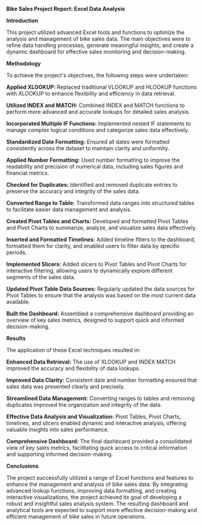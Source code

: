 **Bike Sales Project Report: Excel Data Analysis**

**Introduction**

This project utilized advanced Excel tools and functions to optimize the analysis and management of bike sales data. The main objectives were to refine data handling processes, generate meaningful insights, and create a dynamic dashboard for effective sales monitoring and decision-making.

**Methodology**

To achieve the project's objectives, the following steps were undertaken:

**Applied XLOOKUP:** Replaced traditional VLOOKUP and HLOOKUP functions with XLOOKUP to enhance flexibility and efficiency in data retrieval.

**Utilized INDEX and MATCH:** Combined INDEX and MATCH functions to perform more advanced and accurate lookups for detailed sales analysis.

**Incorporated Multiple IF Functions:** Implemented nested IF statements to manage complex logical conditions and categorize sales data effectively.

**Standardized Date Formatting:** Ensured all dates were formatted consistently across the dataset to maintain clarity and uniformity.

**Applied Number Formatting:** Used number formatting to improve the readability and precision of numerical data, including sales figures and financial metrics.

**Checked for Duplicates:** Identified and removed duplicate entries to preserve the accuracy and integrity of the sales data.

**Converted Range to Table:** Transformed data ranges into structured tables to facilitate easier data management and analysis.

**Created Pivot Tables and Charts:** Developed and formatted Pivot Tables and Pivot Charts to summarize, analyze, and visualize sales data effectively.

**Inserted and Formatted Timelines:** Added timeline filters to the dashboard, formatted them for clarity, and enabled users to filter data by specific periods.

**Implemented Slicers:** Added slicers to Pivot Tables and Pivot Charts for interactive filtering, allowing users to dynamically explore different segments of the sales data.

**Updated Pivot Table Data Sources:** Regularly updated the data sources for Pivot Tables to ensure that the analysis was based on the most current data available.

**Built the Dashboard:** Assembled a comprehensive dashboard providing an overview of key sales metrics, designed to support quick and informed decision-making.

**Results**

The application of these Excel techniques resulted in:

**Enhanced Data Retrieval:** The use of XLOOKUP and INDEX MATCH improved the accuracy and flexibility of data lookups.

**Improved Data Clarity:** Consistent date and number formatting ensured that sales data was presented clearly and precisely.

**Streamlined Data Management:** Converting ranges to tables and removing duplicates improved the organization and integrity of the data.

**Effective Data Analysis and Visualization:** Pivot Tables, Pivot Charts, timelines, and slicers enabled dynamic and interactive analysis, offering valuable insights into sales performance.

**Comprehensive Dashboard:** The final dashboard provided a consolidated view of key sales metrics, facilitating quick access to critical information and supporting informed decision-making.

**Conclusions**

The project successfully utilized a range of Excel functions and features to enhance the management and analysis of bike sales data. By integrating advanced lookup functions, improving data formatting, and creating interactive visualizations, the project achieved its goal of developing a robust and insightful sales analysis system. The resulting dashboard and analytical tools are expected to support more effective decision-making and efficient management of bike sales in future operations.
